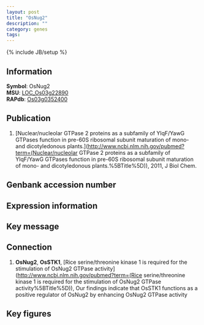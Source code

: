 ```yaml
---
layout: post
title: "OsNug2"
description: ""
category: genes
tags: 
---
```

{% include JB/setup %}

## Information
__Symbol__: OsNug2  
__MSU__: [LOC_Os03g22890](http://rice.plantbiology.msu.edu/cgi-bin/ORF_infopage.cgi?orf=LOC_Os03g22890)  
__RAPdb__: [Os03g0352400](http://rapdb.dna.affrc.go.jp/viewer/gbrowse_details/irgsp1?name=Os03g0352400)  

## Publication
1. [Nuclear/nucleolar GTPase 2 proteins as a subfamily of YlqF/YawG GTPases function in pre-60S ribosomal subunit maturation of mono- and dicotyledonous plants.](http://www.ncbi.nlm.nih.gov/pubmed?term=(Nuclear/nucleolar GTPase 2 proteins as a subfamily of YlqF/YawG GTPases function in pre-60S ribosomal subunit maturation of mono- and dicotyledonous plants.%5BTitle%5D)), 2011, J Biol Chem.

## Genbank accession number

## Expression information

## Key message

## Connection
1. __OsNug2__, __OsSTK1__, [Rice serine/threonine kinase 1 is required for the stimulation of OsNug2 GTPase activity](http://www.ncbi.nlm.nih.gov/pubmed?term=(Rice serine/threonine kinase 1 is required for the stimulation of OsNug2 GTPase activity%5BTitle%5D)), Our findings indicate that OsSTK1 functions as a positive regulator of OsNug2 by enhancing OsNug2 GTPase activity

## Key figures


